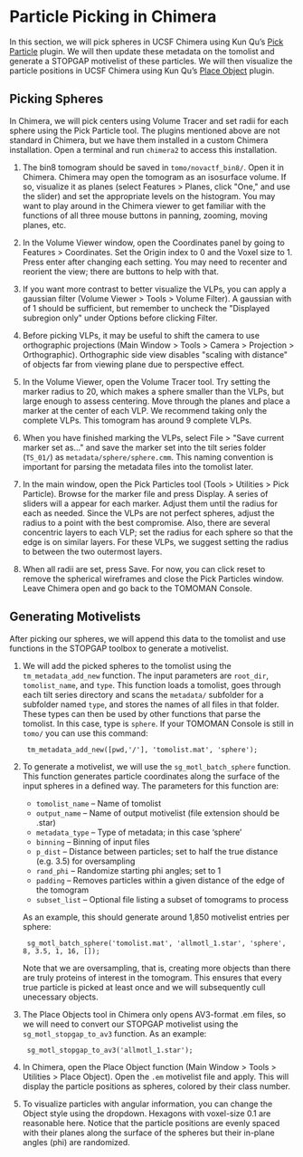 # Particle Picking in Chimera

In this section, we will pick spheres in UCSF Chimera using Kun Qu’s [Pick Particle](https://www.biochem.mpg.de/7940000/Pick-Particle) plugin.
We will then update these metadata on the tomolist and generate a STOPGAP motivelist of these particles.
We will then visualize the particle positions in UCSF Chimera using Kun Qu’s [Place Object](https://www.biochem.mpg.de/7939908/Place-Object) plugin.

## Picking Spheres

In Chimera, we will pick centers using Volume Tracer and set radii for each sphere using the Pick Particle tool.
The plugins mentioned above are not standard in Chimera, but we have them installed in a custom Chimera installation. Open a terminal and run `chimera2` to access this installation.

1. The bin8 tomogram should be saved in `tomo/novactf_bin8/`.
Open it in Chimera.
Chimera may open the tomogram as an isosurface volume.
If so, visualize it as planes (select Features > Planes, click "One," and use the slider) and set the appropriate levels on the histogram.
You may want to play around in the Chimera viewer to get familiar with the functions of all three mouse buttons in panning, zooming, moving planes, etc.

2. In the Volume Viewer window, open the Coordinates panel by going to Features > Coordinates.
Set the Origin index to 0 and the Voxel size to 1.
Press enter after changing each setting.
You may need to recenter and reorient the view; there are buttons to help with that.

3. If you want more contrast to better visualize the VLPs, you can apply a gaussian filter (Volume Viewer > Tools > Volume Filter).
A gaussian with of 1 should be sufficient, but remember to uncheck the "Displayed subregion only" under Options before clicking Filter.

4. Before picking VLPs, it may be useful to shift the camera to use orthographic projections (Main Window > Tools > Camera > Projection > Orthographic).
Orthographic side view disables "scaling with distance" of objects far from viewing plane due to perspective effect.

5. In the Volume Viewer, open the Volume Tracer tool.
Try setting the marker radius to 20, which makes a sphere smaller than the VLPs, but large enough to assess centering.
Move through the planes and place a marker at the center of each VLP.
We recommend taking only the complete VLPs.
This tomogram has around 9 complete VLPs.

6. When you have finished marking the VLPs, select File > "Save current marker set as..." and save the marker set into the tilt series folder (`TS_01/`) as `metadata/sphere/sphere.cmm`.
This naming convention is important for parsing the metadata files into the tomolist later.

7. In the main window, open the Pick Particles tool (Tools > Utilities > Pick Particle).
Browse for the marker file and press Display.
A series of sliders will a appear for each marker.
Adjust them until the radius for each as needed.
Since the VLPs are not perfect spheres, adjust the radius to a point with the best compromise.
Also, there are several concentric layers to each VLP; set the radius for each sphere so that the edge is on similar layers.
For these VLPs, we suggest setting the radius to between the two outermost layers.

8. When all radii are set, press Save.
For now, you can click reset to remove the spherical wireframes and close the Pick Particles window.
Leave Chimera open and go back to the TOMOMAN Console.

## Generating Motivelists

After picking our spheres, we will append this data to the tomolist and use functions in the STOPGAP toolbox to generate a motivelist.

1. We will add the picked spheres to the tomolist using the `tm_metadata_add_new` function.
The input parameters are `root_dir`, `tomolist_name`, and `type`.
This function loads a tomolist, goes through each tilt series directory and scans the `metadata/` subfolder for a subfolder named `type`, and stores the names of all files in that folder.
These types can then be used by other functions that parse the tomolist.
In this case, type is `sphere`.
If your TOMOMAN Console is still in `tomo/` you can use this command:

        tm_metadata_add_new([pwd,'/'], 'tomolist.mat', 'sphere');

2. To generate a motivelist, we will use the `sg_motl_batch_sphere` function.
This function generates particle coordinates along the surface of the input spheres in a defined way.
The parameters for this function are:
    * `tomolist_name` – Name of tomolist
    * `output_name` – Name of output motivelist (file extension should be .star)
    * `metadata_type` – Type of metadata; in this case ‘sphere’
    * `binning` – Binning of input files
    * `p_dist` – Distance between particles; set to half the true distance (e.g. 3.5) for oversampling
    * `rand_phi` – Randomize starting phi angles; set to 1
    * `padding` – Removes particles within a given distance of the edge of the tomogram
    * `subset_list` – Optional file listing a subset of tomograms to process

    As an example, this should generate around 1,850 motivelist entries per sphere:

        sg_motl_batch_sphere('tomolist.mat', 'allmotl_1.star', 'sphere', 8, 3.5, 1, 16, []);

    Note that we are oversampling, that is, creating more objects than there are truly proteins of interest in the tomogram.
    This ensures that every true particle is picked at least once and we will subsequently cull unecessary objects.

3. The Place Objects tool in Chimera only opens AV3-format .em files, so we will need to convert our STOPGAP motivelist using the `sg_motl_stopgap_to_av3` function.
As an example:

        sg_motl_stopgap_to_av3('allmotl_1.star');

4. In Chimera, open the Place Object function (Main Window > Tools > Utilities > Place Object).
Open the `.em` motivelist file and apply.
This will display the particle positions as spheres, colored by their class number.

5. To visualize particles with angular information, you can change the Object style using the dropdown.
Hexagons with voxel-size 0.1 are reasonable here.
Notice that the particle positions are evenly spaced with their planes along the surface of the spheres but their in-plane angles (phi) are randomized.
